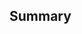 <!--
  Thanks for submitting a pull request!

  Before submitting it, please make sure that you:
- added a test case for the bug that you fixed or new feature that you added ✅
- bumped the version based on semantic versioning [src](https://semver.org/)
- updated the changelog.md file ✅
These are required.

-->

## Summary

<!--
 What did you do? Link the issue or discussion your PR is based on. Why are you
making this change?
-->
